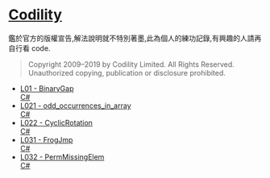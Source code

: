 # [Codility](https://app.codility.com/)
鑑於官方的版權宣告,解法說明就不特別著墨,此為個人的練功記錄,有興趣的人請再自行看 code.
>Copyright 2009–2019 by Codility Limited. All Rights Reserved. Unauthorized copying, publication or disclosure prohibited.
- [L01  - BinaryGap](https://app.codility.com/programmers/lessons/1-iterations/binary_gap/)<BR>
    [C#](https://github.com/thonyl19/MyKata/blob/CSharp/CSharp/Codility/L01.cs)
- [L021 - odd_occurrences_in_array](https://app.codility.com/programmers/lessons/2-arrays/odd_occurrences_in_array/)<BR>
    [C#](https://github.com/thonyl19/MyKata/blob/CSharp/CSharp/Codility/L021.cs)
- [L022 - CyclicRotation](https://app.codility.com/programmers/lessons/2-arrays/cyclic_rotation/)<BR>
    [C#](https://github.com/thonyl19/MyKata/blob/CSharp/CSharp/Codility/L022.cs)
- [L031 - FrogJmp](https://app.codility.com/programmers/lessons/3-time_complexity/frog_jmp/)<BR>
    [C#](https://github.com/thonyl19/MyKata/blob/CSharp/CSharp/Codility/L031.cs)
- [L032 - PermMissingElem](https://app.codility.com/programmers/lessons/3-time_complexity/perm_missing_elem/)<BR>
    [C#](https://github.com/thonyl19/MyKata/blob/CSharp/CSharp/Codility/L032.cs)